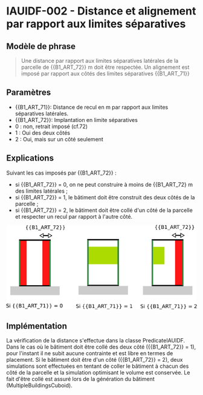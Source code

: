 # IAUIDF-002 - Distance et alignement par rapport aux limites séparatives

## Modèle de phrase

> Une distance par rapport aux limites séparatives latérales de la parcelle de {{B1_ART_72}} m doit être respectée.
> Un alignement est imposé par rapport aux côtés des limites séparatives  {{B1_ART_71}}

## Paramètres
*  {{B1_ART_71}}: Distance de recul en m par rapport aux limites séparatives latérales.
*  {{B1_ART_72}}: Implantation en limite séparatives
  * 0 : non, retrait imposé (cf.72)
  * 1 : Oui des deux côtés
  * 2 : Oui, mais sur un côté seulement


## Explications

Suivant les cas imposés par {{B1_ART_72}} :
* si {{B1_ART_72}} = 0, on ne peut construire à moins de {{B1_ART_72} m des limites latérales ;
* si {{B1_ART_72}} = 1, le bâtiment doit être construit des deux côtés de la parcelle ;
* si {{B1_ART_72}} = 2, le bâtiment doit être collé d'un côté de la parcelle et respecter un recul par rapport à l'autre côté.

![Image illustrant les contraintes par rapport aux limites latérales](img/rules/IAUIDF/IAUIDF-002.png)

## Implémentation

La vérification de la distance s'effectue dans la classe PredicateIAUIDF. Dans le cas où le bâtiment doit être collé des deux côté ({{B1_ART_72}} = 1), pour l'instant il ne subit aucune contrainte et est libre en termes de placement. Si le bâtiment doit être d'un côté ({{B1_ART_72}} = 2), deux simulations sont effectuées en tentant de coller le bâtiment à chacun des côté de la parcelle et la simulation optimisant le volume est conservée. Le fait d'être collé est assuré lors de la génération du bâtiment (MultipleBuildingsCuboid).

